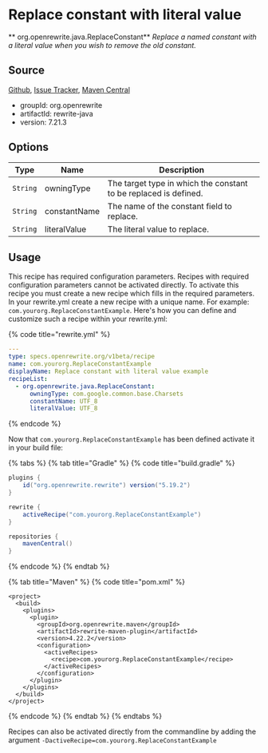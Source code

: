 # Replace constant with literal value

** org.openrewrite.java.ReplaceConstant**
_Replace a named constant with a literal value when you wish to remove the old constant._

## Source

[Github](https://github.com/openrewrite/rewrite), [Issue Tracker](https://github.com/openrewrite/rewrite/issues), [Maven Central](https://search.maven.org/artifact/org.openrewrite/rewrite-java/7.21.3/jar)

* groupId: org.openrewrite
* artifactId: rewrite-java
* version: 7.21.3

## Options

| Type | Name | Description |
| -- | -- | -- |
| `String` | owningType | The target type in which the constant to be replaced is defined. |
| `String` | constantName | The name of the constant field to replace. |
| `String` | literalValue | The literal value to replace. |


## Usage

This recipe has required configuration parameters. Recipes with required configuration parameters cannot be activated directly. To activate this recipe you must create a new recipe which fills in the required parameters. In your rewrite.yml create a new recipe with a unique name. For example: `com.yourorg.ReplaceConstantExample`.
Here's how you can define and customize such a recipe within your rewrite.yml:

{% code title="rewrite.yml" %}
```yaml
---
type: specs.openrewrite.org/v1beta/recipe
name: com.yourorg.ReplaceConstantExample
displayName: Replace constant with literal value example
recipeList:
  - org.openrewrite.java.ReplaceConstant:
      owningType: com.google.common.base.Charsets
      constantName: UTF_8
      literalValue: UTF_8
```
{% endcode %}


Now that `com.yourorg.ReplaceConstantExample` has been defined activate it in your build file:

{% tabs %}
{% tab title="Gradle" %}
{% code title="build.gradle" %}
```groovy
plugins {
    id("org.openrewrite.rewrite") version("5.19.2")
}

rewrite {
    activeRecipe("com.yourorg.ReplaceConstantExample")
}

repositories {
    mavenCentral()
}

```
{% endcode %}
{% endtab %}

{% tab title="Maven" %}
{% code title="pom.xml" %}
```markup
<project>
  <build>
    <plugins>
      <plugin>
        <groupId>org.openrewrite.maven</groupId>
        <artifactId>rewrite-maven-plugin</artifactId>
        <version>4.22.2</version>
        <configuration>
          <activeRecipes>
            <recipe>com.yourorg.ReplaceConstantExample</recipe>
          </activeRecipes>
        </configuration>
      </plugin>
    </plugins>
  </build>
</project>
```
{% endcode %}
{% endtab %}
{% endtabs %}

Recipes can also be activated directly from the commandline by adding the argument `-DactiveRecipe=com.yourorg.ReplaceConstantExample`
